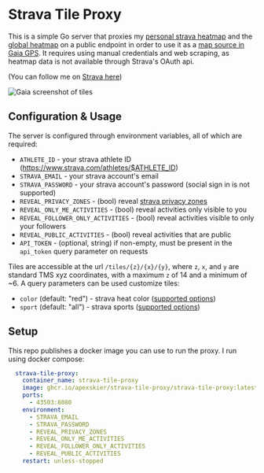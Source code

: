 # Strava Tile Proxy

This is a simple Go server that proxies my [personal strava heatmap](https://support.strava.com/hc/en-us/articles/216918467-Personal-Heatmaps) and the [global heatmap](https://www.strava.com/heatmap) on a public endpoint in order to use it as a [map source in Gaia GPS](https://help.gaiagps.com/hc/en-us/articles/115003639088-Import-a-Custom-Map-Source). It requires using manual credentials and web scraping, as heatmap data is not available through Strava's OAuth api.

(You can follow me on [Strava here](https://www.strava.com/athletes/14856714))

![Gaia screenshot of tiles](https://user-images.githubusercontent.com/329222/123540346-cc45c200-d73e-11eb-839c-82f447b4d0d1.PNG)

## Configuration & Usage

The server is configured through environment variables, all of which are required:

* `ATHLETE_ID` - your strava athlete ID (https://www.strava.com/athletes/$ATHLETE_ID)
* `STRAVA_EMAIL` - your strava account's email
* `STRAVA_PASSWORD` - your strava account's password (social sign in is not supported)
* `REVEAL_PRIVACY_ZONES` - (bool) reveal [strava privacy zones](https://support.strava.com/hc/en-us/articles/115000173384-Privacy-Zones)
* `REVEAL_ONLY_ME_ACTIVITIES` - (bool) reveal activities only visible to you
* `REVEAL_FOLLOWER_ONLY_ACTIVITIES` - (bool) reveal activities visible to only your followers
* `REVEAL_PUBLIC_ACTIVITIES` - (bool) reveal activities that are public
* `API_TOKEN` - (optional, string) if non-empty, must be present in the `api_token` query parameter on requests

Tiles are accessible at the url `/tiles/{z}/{x}/{y}`, where `z`, `x`, and `y` are standard TMS xyz coordinates, with a maximum `z` of 14 and a minimum of ~6. A query parameters can be used customize tiles:

* `color` (default: "red") - strava heat color ([supported options](https://github.com/apexskier/strava-tile-proxy/blob/411306d444c0f43f31d8d648a504ec56d2bb7b71/strava/consts.go#L17-L25))
* `sport` (default: "all") - strava sports ([supported options](https://github.com/apexskier/strava-tile-proxy/blob/b1f89caec30ffc7275a3df705cb42fb0c3ebd834/strava/consts.go#L32-L38))

## Setup

This repo publishes a docker image you can use to run the proxy. I run using docker compose:

```yml
  strava-tile-proxy:
    container_name: strava-tile-proxy
    image: ghcr.io/apexskier/strava-tile-proxy/strava-tile-proxy:latest
    ports:
      - 43503:8080
    environment:
      - STRAVA_EMAIL
      - STRAVA_PASSWORD
      - REVEAL_PRIVACY_ZONES
      - REVEAL_ONLY_ME_ACTIVITIES
      - REVEAL_FOLLOWER_ONLY_ACTIVITIES
      - REVEAL_PUBLIC_ACTIVITIES
    restart: unless-stopped
 ```
